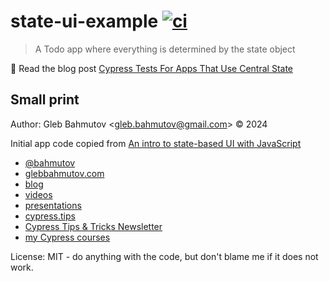 # state-ui-example [![ci](https://github.com/bahmutov/state-ui-example/actions/workflows/ci.yml/badge.svg?branch=main)](https://github.com/bahmutov/state-ui-example/actions/workflows/ci.yml)

> A Todo app where everything is determined by the state object

📝 Read the blog post [Cypress Tests For Apps That Use Central State](https://glebbahmutov.com/blog/test-apps-that-use-central-state/)

## Small print

Author: Gleb Bahmutov &lt;gleb.bahmutov@gmail.com&gt; &copy; 2024

Initial app code copied from [An intro to state-based UI with JavaScript](https://gomakethings.com/an-intro-to-state-based-ui-with-javascript/)

- [@bahmutov](https://twitter.com/bahmutov)
- [glebbahmutov.com](https://glebbahmutov.com)
- [blog](https://glebbahmutov.com/blog)
- [videos](https://www.youtube.com/glebbahmutov)
- [presentations](https://slides.com/bahmutov)
- [cypress.tips](https://cypress.tips)
- [Cypress Tips & Tricks Newsletter](https://cypresstips.substack.com/)
- [my Cypress courses](https://cypress.tips/courses)

License: MIT - do anything with the code, but don't blame me if it does not work.
